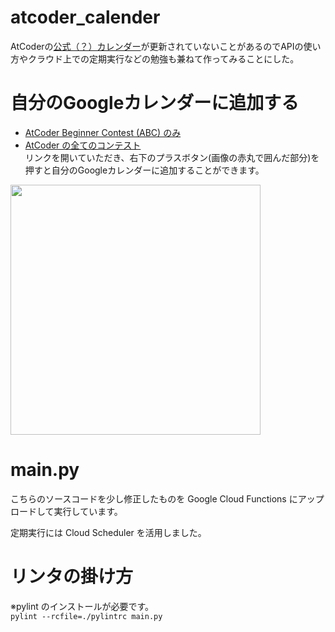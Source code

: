 # atcoder_calender
AtCoderの[公式（？）カレンダー](https://calendar.google.com/calendar/embed?src=bhjouir2tb8p5efpbcfbnh8610%40group.calendar.google.com&ctz=Asia%2FTokyo)が更新されていないことがあるのでAPIの使い方やクラウド上での定期実行などの勉強も兼ねて作ってみることにした。

# 自分のGoogleカレンダーに追加する 
- [AtCoder Beginner Contest (ABC) のみ](https://calendar.google.com/calendar/embed?src=74149il1jgs77vpujlp6qrb89g%40group.calendar.google.com&ctz=Asia%2FTokyo)  
- [AtCoder の全てのコンテスト](https://calendar.google.com/calendar/embed?src=s1c5d19mg7bo08h10ucio8uni8%40group.calendar.google.com&ctz=Asia%2FTokyo)  
リンクを開いていただき、右下のプラスボタン(画像の赤丸で囲んだ部分)を押すと自分のGoogleカレンダーに追加することができます。

<img src="https://user-images.githubusercontent.com/49501934/131486820-cc17fa38-625c-4cba-9d8b-c8f2d5f89293.jpg" width="400px">

# main.py
こちらのソースコードを少し修正したものを Google Cloud Functions にアップロードして実行しています。

定期実行には Cloud Scheduler を活用しました。

# リンタの掛け方
※pylint のインストールが必要です。  
`pylint --rcfile=./pylintrc main.py`
